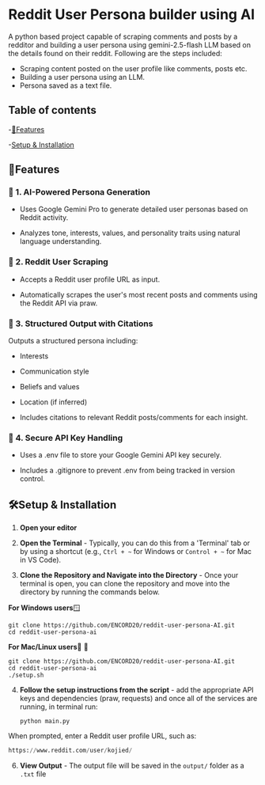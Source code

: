 # Reddit User Persona builder using AI

A python based project capable of scraping comments and posts by a redditor and building a user persona using gemini-2.5-flash LLM based on the details found on their reddit. Following are the steps included:

- Scraping content posted on the user profile like comments, posts etc.
- Building a user persona using an LLM.
- Persona saved as a text file.

## Table of contents

-[🚀Features](#🚀features)

-[Setup & Installation](#setup&installation)


## 🚀Features

### 🧠 1. AI-Powered Persona Generation
- Uses Google Gemini Pro to generate detailed user personas based on Reddit activity.

- Analyzes tone, interests, values, and personality traits using natural language understanding.

### 🔎 2. Reddit User Scraping
- Accepts a Reddit user profile URL as input.

- Automatically scrapes the user's most recent posts and comments using the Reddit API via praw.

### 📄 3. Structured Output with Citations
Outputs a structured persona including:

- Interests

- Communication style

- Beliefs and values

- Location (if inferred)

- Includes citations to relevant Reddit posts/comments for each insight.

### 🔐 4. Secure API Key Handling
- Uses a .env file to store your Google Gemini API key securely.

- Includes a .gitignore to prevent .env from being tracked in version control.


## 🛠️Setup & Installation
1. **Open your editor**
   
2. **Open the Terminal** - Typically, you can do this from a 'Terminal' tab or by using a shortcut (e.g., ```Ctrl + ~``` for Windows or ```Control + ~``` for Mac in VS Code).

3. **Clone the Repository and Navigate into the Directory** - Once your terminal is open, you can clone the repository and move into the directory by running the commands below.

**For Windows users**🪟
  ```
  git clone https://github.com/ENCORD20/reddit-user-persona-AI.git
  cd reddit-user-persona-ai
  ```

**For Mac/Linux users**🍎 🐧
  ```
  git clone https://github.com/ENCORD20/reddit-user-persona-AI.git
  cd reddit-user-persona-ai
  ./setup.sh
  ```

4. **Follow the setup instructions from the script** - add the appropriate API keys and dependencies (praw, requests) and once all of the services are running, in terminal run:

   ```
   python main.py
   ```

When prompted, enter a Reddit user profile URL, such as:

```python
https://www.reddit.com/user/kojied/
```

6. **View Output** - The output file will be saved in the ```output/``` folder as a ```.txt``` file
